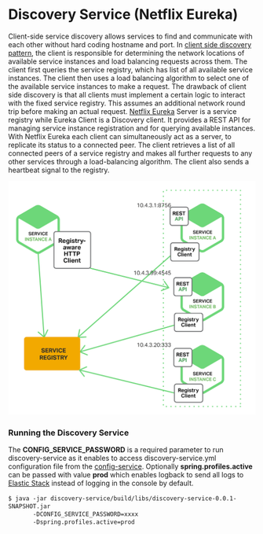 Discovery Service (Netflix Eureka)
=============

Client-side service discovery allows services to find and communicate with each other without hard coding hostname and port. In [client side discovery pattern](https://www.nginx.com/blog/service-discovery-in-a-microservices-architecture/), the client is responsible for determining the network locations of available service instances and load balancing requests across them. The client first queries the service registry, which has list of all available service instances. The client then uses a load balancing algorithm to select one of the available service instances to make a request.
The drawback of client side discovery is that all clients must implement a certain logic to interact with the fixed service registry. This assumes an additional network round trip before making an actual request.
[Netflix Eureka](http://cloud.spring.io/spring-cloud-netflix/single/spring-cloud-netflix.html#_service_discovery_eureka_clients) Server is a service registry while Eureka Client is a Discovery client. It provides a REST API for managing service instance registration and for querying available instances.
With Netflix Eureka each client can simultaneously act as a server, to replicate its status to a connected peer. The client retrieves a list of all connected peers of a service registry and makes all further requests to any other services through a load-balancing algorithm. The client also sends a heartbeat signal to the registry.

   ![Client side Service Discovery](images/client-side-pattern.png)
   
### Running the Discovery Service

The **CONFIG_SERVICE_PASSWORD** is a required parameter to run discovery-service as it enables to access discovery-service.yml configuration file from the [config-service](/../config-service/README.md).
Optionally **spring.profiles.active** can be passed with value **prod** which enables logback to send all logs to [Elastic Stack](/../elastic-stack/README.md) instead of logging in the console by default.

    $ java -jar discovery-service/build/libs/discovery-service-0.0.1-SNAPSHOT.jar
           -DCONFIG_SERVICE_PASSWORD=xxxx
		   -Dspring.profiles.active=prod

